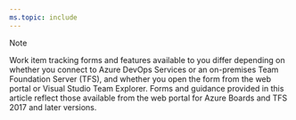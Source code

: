 ```yaml
---
ms.topic: include
---
```



> [!NOTE]  
> Work item tracking forms and features available to you differ depending on whether you connect to Azure DevOps Services or an on-premises Team Foundation Server (TFS), and whether you open the form from the web portal or Visual Studio Team Explorer. Forms and guidance provided in this article reflect those available from the web portal for Azure Boards and TFS 2017 and later versions.     
